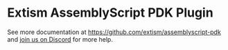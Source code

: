 # Extism AssemblyScript PDK Plugin


See more documentation at https://github.com/extism/assemblyscript-pdk and
[join us on Discord](https://extism.org/discord) for more help.
